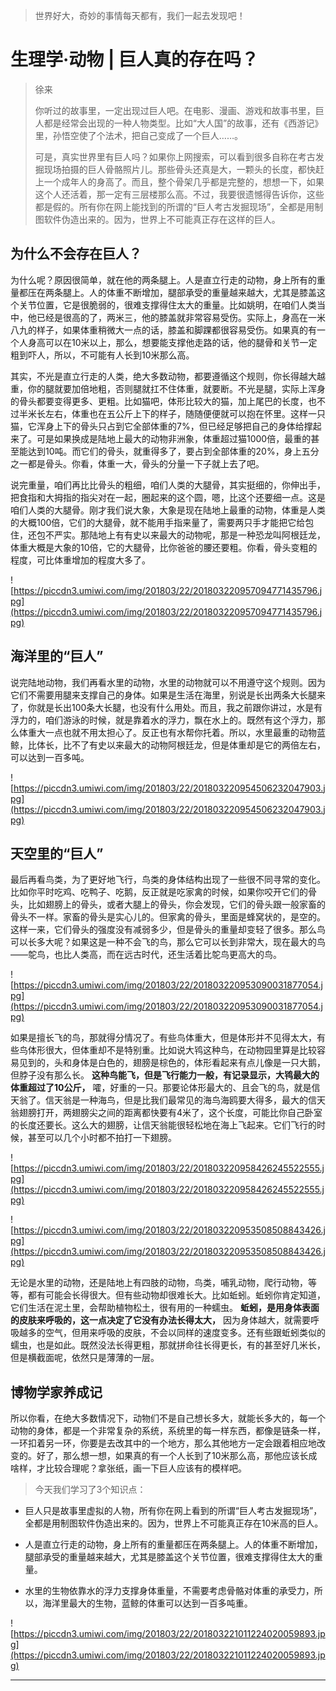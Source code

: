 > 世界好大，奇妙的事情每天都有，我们一起去发现吧！

# 生理学·动物 | 巨人真的存在吗？

> 徐来
> 
> 你听过的故事里，一定出现过巨人吧。在电影、漫画、游戏和故事书里，巨人都是经常会出现的一种人物类型。比如“大人国”的故事，还有《西游记》里，孙悟空使了个法术，把自己变成了一个巨人……。
> 
> 可是，真实世界里有巨人吗？如果你上网搜索，可以看到很多自称在考古发掘现场拍摄的巨人骨骼照片儿。那些骨头还真是大，一颗头的长度，都快赶上一个成年人的身高了。而且，整个骨架几乎都是完整的，想想一下，如果这个人还活着，那一定有三层楼那么高。不过，我要很遗憾得告诉你，这些都是假的。所有你在网上能找到的所谓的“巨人考古发掘现场”，全都是用制图软件伪造出来的。因为，世界上不可能真正存在这样的巨人。

## 为什么不会存在巨人？

为什么呢？原因很简单，就在他的两条腿上。人是直立行走的动物，身上所有的重量都压在两条腿上。人的体重不断增加，腿部承受的重量越来越大，尤其是膝盖这个关节位置，它是很脆弱的，很难支撑得住太大的重量。比如姚明，在咱们人类当中，他已经是很高的了，两米三，他的膝盖就非常容易受伤。实际上，身高在一米八九的样子，如果体重稍微大一点的话，膝盖和脚踝都很容易受伤。如果真的有一个人身高可以在10米以上，那么，想要能支撑他走路的话，他的腿骨和关节一定粗到吓人，所以，不可能有人长到10米那么高。

其实，不光是直立行走的人类，绝大多数动物，都要遵循这个规则，你长得越大越重，你的腿就要加倍地粗，否则腿就扛不住体重，就要断。不光是腿，实际上浑身的骨头都要变得更多、更粗。比如猫吧，体形比较大的猫，加上尾巴的长度，也不过半米长左右，体重也在五公斤上下的样子，随随便便就可以抱在怀里。这样一只猫，它浑身上下的骨头只占到它全部体重的7%，但已经足够把自己的身体给撑起来了。可是如果换成是陆地上最大的动物非洲象，体重超过猫1000倍，最重的甚至能达到10吨。而它们的骨头，就重得多了，要占到全部体重的20%，身上五分之一都是骨头。你看，体重一大，骨头的分量一下子就上去了吧。

说完重量，咱们再比比骨头的粗细，咱们人类的大腿骨，其实挺细的，你伸出手，把食指和大拇指的指尖对在一起，圈起来的这个圆，嗯，比这个还要细一点。这是咱们人类的大腿骨。刚才我们说大象，大象是现在陆地上最重的动物，体重是人类的大概100倍，它们的大腿骨，就不能用手指来量了，需要两只手才能把它给包住，还包不严实。那陆地上有有史以来最大的动物呢，那是一种恐龙叫阿根廷龙，体重大概是大象的10倍，它的大腿骨，比你爸爸的腰还要粗。你看，骨头变粗的程度，可比体重增加的程度大多了。

![https://piccdn3.umiwi.com/img/201803/22/201803220957094771435796.jpg](https://piccdn3.umiwi.com/img/201803/22/201803220957094771435796.jpg)

## 海洋里的“巨人”

说完陆地动物，我们再看水里的动物，水里的动物就可以不用遵守这个规则。因为它们不需要用腿来支撑自己的身体。如果是生活在海里，别说是长出两条大长腿来了，你就是长出100条大长腿，也没有什么用处。而且，我之前跟你讲过，水是有浮力的，咱们游泳的时候，就是靠着水的浮力，飘在水上的。既然有这个浮力，那么体重大一点也就不用太担心了。反正也有水帮你托着。所以，水里最重的动物蓝鲸，比体长，比不了有史以来最大的动物阿根廷龙，但是体重却是它的两倍左右，可以达到一百多吨。

![https://piccdn3.umiwi.com/img/201803/22/201803220954506232047903.jpg](https://piccdn3.umiwi.com/img/201803/22/201803220954506232047903.jpg)

## 天空里的“巨人”

最后再看鸟类，为了更好地飞行，鸟类的身体结构出现了一些很不同寻常的变化。比如你平时吃鸡、吃鸭子、吃鹅，反正就是吃家禽的时候，如果你咬开它们的骨头，比如翅膀上的骨头，或者大腿上的骨头，你会发现，它们的骨头跟一般家畜的骨头不一样。家畜的骨头是实心儿的。但家禽的骨头，里面是蜂窝状的，是空的。这样一来，它们骨头的强度没有减弱多少，但是骨头的重量却变轻了很多。那么鸟可以长多大呢？如果这是一种不会飞的鸟，那么它可以长到非常大，现在最大的鸟——鸵鸟，也比人类高，而在远古时代，还生活着比鸵鸟更高大的鸟。

![https://piccdn3.umiwi.com/img/201803/22/201803220953090031877054.jpg](https://piccdn3.umiwi.com/img/201803/22/201803220953090031877054.jpg)

如果是擅长飞的鸟，那就得分情况了。有些鸟体重大，但是体形并不见得太大，有些鸟体形很大，但体重却不是特别重。比如说大鸨这种鸟，在动物园里算是比较容易见到的，头和身体是白色的，翅膀是棕色的，体形看起来有点儿像是一只大鹅，但脖子没有那么长。 **这种鸟能飞，但是飞行能力一般，有记录显示，大鸨最大的体重超过了10公斤，** 嚯，好重的一只。那要论体形最大的、且会飞的鸟，就是信天翁了。信天翁是一种海鸟，但是比我们最常见的海鸟海鸥要大得多，最大的信天翁翅膀打开，两翅膀尖之间的距离都快要有4米了，这个长度，可能比你自己卧室的长度还要长。这么大的翅膀，让信天翁能很轻松地在海上飞起来。它们飞行的时候，甚至可以几个小时都不拍打一下翅膀。

![https://piccdn3.umiwi.com/img/201803/22/201803220958426245522555.jpg](https://piccdn3.umiwi.com/img/201803/22/201803220958426245522555.jpg)

![https://piccdn3.umiwi.com/img/201803/22/201803220953508508843426.jpg](https://piccdn3.umiwi.com/img/201803/22/201803220953508508843426.jpg)

无论是水里的动物，还是陆地上有四肢的动物，鸟类，哺乳动物，爬行动物，等等，都有可能会长得很大。但有些动物却很难长大。比如蚯蚓。蚯蚓你肯定知道，它们生活在泥土里，会帮助植物松土，很有用的一种蠕虫。 **蚯蚓，是用身体表面的皮肤来呼吸的，这一点决定了它没有办法长得太大，** 因为身体越大，就需要呼吸越多的空气，但用来呼吸的皮肤，不会以同样的速度变多。还有些跟蚯蚓类似的蠕虫，也是如此。既然没法长得更粗，那就拼命往长得更长，有的甚至好几米长，但是横截面呢，依然只是薄薄的一层。

## 博物学家养成记

所以你看，在绝大多数情况下，动物们不是自己想长多大，就能长多大的，每一个动物的身体，都是一个非常复杂的系统，系统里的每一样东西，都像是链条一样，一环扣着另一环，你要是去改其中的一个地方，那么其他地方一定会跟着相应地改变的。好了，那么想一想，如果真的有一个人长到了10米那么高，那他应该长成啥样，才比较合理呢？拿张纸，画一下巨人应该有的模样吧。

> 今天我们学习了3个知识点：

* 巨人只是故事里虚拟的人物，所有你在网上看到的所谓“巨人考古发掘现场”，全都是用制图软件伪造出来的。因为，世界上不可能真正存在10米高的巨人。

* 人是直立行走的动物，身上所有的重量都压在两条腿上。人的体重不断增加，腿部承受的重量越来越大，尤其是膝盖这个关节位置，很难支撑得住太大的重量。

* 水里的生物依靠水的浮力支撑身体重量，不需要考虑骨骼对体重的承受力，所以，海洋里最大的生物，蓝鲸的体重可以达到一百多吨重。

![https://piccdn3.umiwi.com/img/201803/22/201803221011224020059893.jpg](https://piccdn3.umiwi.com/img/201803/22/201803221011224020059893.jpg)

---
